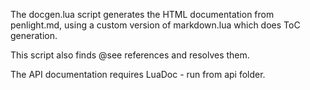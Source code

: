 The docgen.lua script generates the HTML documentation from penlight.md,
using a custom version of markdown.lua which does ToC generation.

This script also finds @see references and resolves them.

The API documentation requires LuaDoc - run from api folder.



